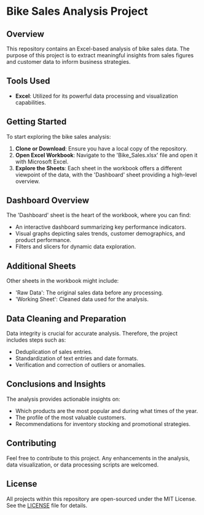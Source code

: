 # Bike Sales Analysis Project

## Overview

This repository contains an Excel-based analysis of bike sales data. The purpose of this project is to extract meaningful insights from sales figures and customer data to inform business strategies.

## Tools Used

- **Excel**: Utilized for its powerful data processing and visualization capabilities.

## Getting Started

To start exploring the bike sales analysis:

1. **Clone or Download**: Ensure you have a local copy of the repository.
2. **Open Excel Workbook**: Navigate to the 'Bike_Sales.xlsx' file and open it with Microsoft Excel.
3. **Explore the Sheets**: Each sheet in the workbook offers a different viewpoint of the data, with the 'Dashboard' sheet providing a high-level overview.

## Dashboard Overview

The 'Dashboard' sheet is the heart of the workbook, where you can find:

- An interactive dashboard summarizing key performance indicators.
- Visual graphs depicting sales trends, customer demographics, and product performance.
- Filters and slicers for dynamic data exploration.

## Additional Sheets

Other sheets in the workbook might include:

- 'Raw Data': The original sales data before any processing.
- 'Working Sheet': Cleaned data used for the analysis.

## Data Cleaning and Preparation

Data integrity is crucial for accurate analysis. Therefore, the project includes steps such as:

- Deduplication of sales entries.
- Standardization of text entries and date formats.
- Verification and correction of outliers or anomalies.

## Conclusions and Insights

The analysis provides actionable insights on:

- Which products are the most popular and during what times of the year.
- The profile of the most valuable customers.
- Recommendations for inventory stocking and promotional strategies.

## Contributing

Feel free to contribute to this project. Any enhancements in the analysis, data visualization, or data processing scripts are welcomed.

## License

All projects within this repository are open-sourced under the MIT License. See the [LICENSE](LICENSE.md) file for details.
